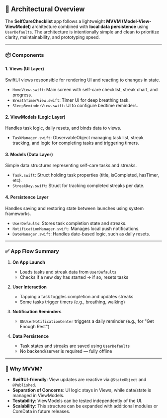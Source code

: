 ## 🧱 Architectural Overview

The **SelfCareChecklist** app follows a lightweight **MVVM (Model-View-ViewModel)** architecture combined with **local data persistence** using `UserDefaults`. The architecture is intentionally simple and clean to prioritize clarity, maintainability, and prototyping speed.

---

### 📦 Components

#### 1. **Views (UI Layer)**
SwiftUI views responsible for rendering UI and reacting to changes in state.

- `HomeView.swift`: Main screen with self-care checklist, streak chart, and progress.
- `BreathTimerView.swift`: Timer UI for deep breathing task.
- `SleepReminderView.swift`: UI to configure bedtime reminders.

#### 2. **ViewModels (Logic Layer)**
Handles task logic, daily resets, and binds data to views.

- `TaskManager.swift`: ObservableObject managing task list, streak tracking, and logic for completing tasks and triggering timers.

#### 3. **Models (Data Layer)**
Simple data structures representing self-care tasks and streaks.

- `Task.swift`: Struct holding task properties (title, isCompleted, hasTimer, etc).
- `StreakDay.swift`: Struct for tracking completed streaks per date.

#### 4. **Persistence Layer**
Handles saving and restoring state between launches using system frameworks.

- `UserDefaults`: Stores task completion state and streaks.
- `NotificationManager.swift`: Manages local push notifications.
- `DateManager.swift`: Handles date-based logic, such as daily resets.

---

### ✅ App Flow Summary

1. **On App Launch**  
   - Loads tasks and streak data from `UserDefaults`
   - Checks if a new day has started → if so, resets tasks

2. **User Interaction**  
   - Tapping a task toggles completion and updates streaks
   - Some tasks trigger timers (e.g., breathing, walking)

3. **Notification Reminders**  
   - `UNUserNotificationCenter` triggers a daily reminder (e.g., for "Get Enough Rest")

4. **Data Persistence**  
   - Task states and streaks are saved using `UserDefaults`
   - No backend/server is required — fully offline

---

### 🧪 Why MVVM?

- **SwiftUI-friendly**: View updates are reactive via `@StateObject` and `@Published`.
- **Separation of Concerns**: UI logic stays in Views, while data/state is managed in ViewModels.
- **Testability**: ViewModels can be tested independently of the UI.
- **Scalability**: This structure can be expanded with additional modules or CoreData in future releases.
